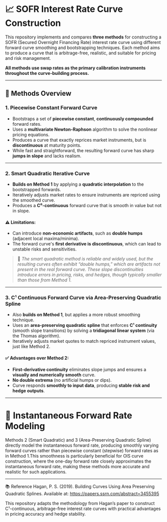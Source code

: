 # 📈 SOFR Interest Rate Curve Construction
This repository implements and compares **three methods** for constructing a SOFR (Secured Overnight Financing Rate) interest rate curve using different forward curve smoothing and bootstrapping techniques. Each method aims to produce a curve that is arbitrage-free, realistic, and suitable for pricing and risk management.

**All methods use swap rates as the primary calibration instruments throughout the curve-building process.**

---

## 🔧 Methods Overview

### 1. **Piecewise Constant Forward Curve**

- Bootstraps a set of **piecewise constant**, **continuously compounded** forward rates.
- Uses a **multivariate Newton-Raphson** algorithm to solve the nonlinear pricing equations.
- Produces a curve that exactly reprices market instruments, but is **discontinuous** at maturity points.
- While fast and straightforward, the resulting forward curve has sharp **jumps in slope** and lacks realism.

---

### 2. **Smart Quadratic Iterative Curve**

- **Builds on Method 1** by applying a **quadratic interpolation** to the bootstrapped forwards.
- Iteratively adjusts market rates to ensure instruments are repriced using the smoothed curve.
- Produces a **C⁰-continuous** forward curve that is smooth in value but not in slope.

#### ⚠ Limitations:
- Can introduce **non-economic artifacts**, such as **double humps** (adjacent local maxima/minima).
- The forward curve's **first derivative is discontinuous**, which can lead to unstable risks and sensitivities.

> 📌 *The smart quadratic method is reliable and widely used, but the resulting curves often exhibit “double humps,” which are artifacts not present in the real forward curve. These slope discontinuities introduce errors in pricing, risks, and hedges, though typically smaller than those from Method 1.*

---

### 3. **C¹ Continuous Forward Curve via Area-Preserving Quadratic Spline**

- Also **builds on Method 1**, but applies a more robust smoothing technique.
- Uses an **area-preserving quadratic spline** that enforces **C¹ continuity** (smooth slope transitions) by solving a **tridiagonal linear system** (via the Thomas algorithm).
- Iteratively adjusts market quotes to match repriced instrument values, just like Method 2.

#### ✅ Advantages over Method 2:
- **First-derivative continuity** eliminates slope jumps and ensures a **visually and numerically smooth** curve.
- **No double extrema** (no artificial humps or dips).
- Curve responds **smoothly to input data**, producing **stable risk and hedge outputs**.

---

#  📌 Instantaneous Forward Rate Modeling
Methods 2 (Smart Quadratic) and 3 (Area-Preserving Quadratic Spline) directly model the instantaneous forward rate, producing smoothly varying forward curves rather than piecewise constant (stepwise) forward rates as in Method 1.This smoothness is particularly beneficial for OIS curve construction, where the one-day forward rate closely approximates the instantaneous forward rate, making these methods more accurate and realistic for such applications.

---


📚 Reference
Hagan, P. S. (2019).
Building Curves Using Area Preserving Quadratic Splines.
Available at: https://papers.ssrn.com/abstract=3455395

This repository adapts the methodology from Hagan’s paper to construct C¹-continuous, arbitrage-free interest rate curves with practical advantages in pricing accuracy and hedge stability.

